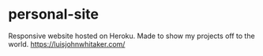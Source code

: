 # personal-site
Responsive website hosted on Heroku. Made to show my projects off to the world.
https://luisjohnwhitaker.com/
